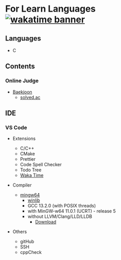 # For Learn Languages [![wakatime banner]][wakatime profile]

## Languages
- C

## Contents
### Online Judge
- [Baekjoon][baekjoon profile]
  - [solved.ac][solved.ac profile]

## IDE
### VS Code
- Extensions
  - C/C++
  - CMake
  - Prettier
  - Code Spell Checker
  - Todo Tree
  - [Waka Time][wakatime profile]
    
- Compiler
  - [mingw64][mingw64 link]
    - [winlib][winlib link]
    - GCC 13.2.0 (with POSIX threads)
    - with MinGW-w64 11.0.1 (UCRT) - release 5
    - without LLVM/Clang/LLD/LLDB
      - [Download][mingw64 zip] 
- Others
  - gitHub
  - SSH
  - cppCheck


[baekjoon profile]: https://www.acmicpc.net/user/thinkhole "Baekjoon Online Judge Profile"
[solved.ac profile]: https://solved.ac/en/profile/thinkhole "Solved.ac Profile"
[mingw64 link]: https://www.mingw-w64.org/ "Link to mingw64"
[winlib link]: https://winlibs.com/ "Link to WinLib"
[mingw64 zip]: https://github.com/brechtsanders/winlibs_mingw/releases/download/13.2.0posix-17.0.6-11.0.1-ucrt-r5/winlibs-x86_64-posix-seh-gcc-13.2.0-mingw-w64ucrt-11.0.1-r5.zip "DOWNLOAD gcc-13.2.0-mingw-w64ucrt-11.0.1-r5.zip"
[wakatime profile]: https://wakatime.com/@3eb37fa5-ef7a-41e2-a1f5-4e74b23747cd "WakaTime Profile"
[wakatime banner]: https://wakatime.com/badge/user/3eb37fa5-ef7a-41e2-a1f5-4e74b23747cd.svg "WakaTime Banner"

